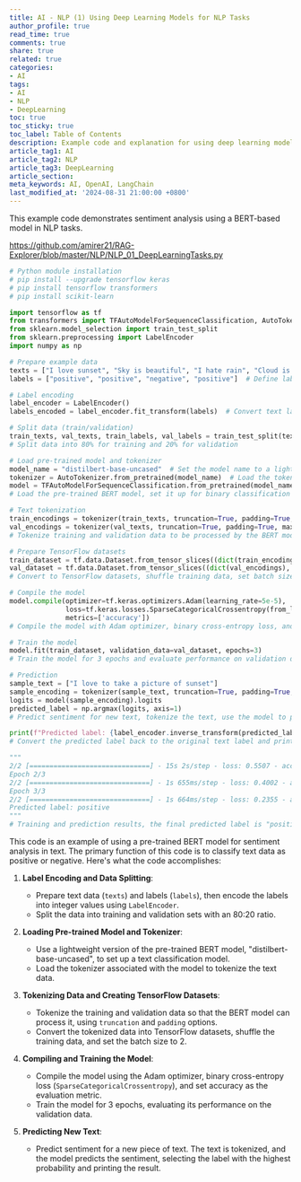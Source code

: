 ```yaml
---
title: AI - NLP (1) Using Deep Learning Models for NLP Tasks
author_profile: true
read_time: true
comments: true
share: true
related: true
categories:
- AI
tags:
- AI
- NLP
- DeepLearning
toc: true
toc_sticky: true
toc_label: Table of Contents
description: Example code and explanation for using deep learning models in NLP tasks
article_tag1: AI
article_tag2: NLP
article_tag3: DeepLearning
article_section: 
meta_keywords: AI, OpenAI, LangChain
last_modified_at: '2024-08-31 21:00:00 +0800'
---
```


This example code demonstrates sentiment analysis using a BERT-based model in NLP tasks.

https://github.com/amirer21/RAG-Explorer/blob/master/NLP/NLP_01_DeepLearningTasks.py

```python
# Python module installation
# pip install --upgrade tensorflow keras
# pip install tensorflow transformers
# pip install scikit-learn

import tensorflow as tf
from transformers import TFAutoModelForSequenceClassification, AutoTokenizer
from sklearn.model_selection import train_test_split
from sklearn.preprocessing import LabelEncoder
import numpy as np

# Prepare example data
texts = ["I love sunset", "Sky is beautiful", "I hate rain", "Cloud is beautiful"]
labels = ["positive", "positive", "negative", "positive"]  # Define labels as positive and negative

# Label encoding
label_encoder = LabelEncoder()
labels_encoded = label_encoder.fit_transform(labels)  # Convert text labels to integer values (0: Negative, 1: Positive)

# Split data (train/validation)
train_texts, val_texts, train_labels, val_labels = train_test_split(texts, labels_encoded, test_size=0.2)
# Split data into 80% for training and 20% for validation

# Load pre-trained model and tokenizer
model_name = "distilbert-base-uncased"  # Set the model name to a lightweight version of BERT
tokenizer = AutoTokenizer.from_pretrained(model_name)  # Load the tokenizer for the model
model = TFAutoModelForSequenceClassification.from_pretrained(model_name, num_labels=2)
# Load the pre-trained BERT model, set it up for binary classification (positive/negative)

# Text tokenization
train_encodings = tokenizer(train_texts, truncation=True, padding=True, max_length=128, return_tensors="tf")
val_encodings = tokenizer(val_texts, truncation=True, padding=True, max_length=128, return_tensors="tf")
# Tokenize training and validation data to be processed by the BERT model

# Prepare TensorFlow datasets
train_dataset = tf.data.Dataset.from_tensor_slices((dict(train_encodings), train_labels)).shuffle(100).batch(2)
val_dataset = tf.data.Dataset.from_tensor_slices((dict(val_encodings), val_labels)).batch(2)
# Convert to TensorFlow datasets, shuffle training data, set batch size to 2

# Compile the model
model.compile(optimizer=tf.keras.optimizers.Adam(learning_rate=5e-5),
              loss=tf.keras.losses.SparseCategoricalCrossentropy(from_logits=True),
              metrics=['accuracy'])
# Compile the model with Adam optimizer, binary cross-entropy loss, and accuracy as a metric

# Train the model
model.fit(train_dataset, validation_data=val_dataset, epochs=3)
# Train the model for 3 epochs and evaluate performance on validation data

# Prediction
sample_text = ["I love to take a picture of sunset"]
sample_encoding = tokenizer(sample_text, truncation=True, padding=True, max_length=128, return_tensors="tf")
logits = model(sample_encoding).logits
predicted_label = np.argmax(logits, axis=1)
# Predict sentiment for new text, tokenize the text, use the model to predict, select the label with the highest probability

print(f"Predicted label: {label_encoder.inverse_transform(predicted_label)[0]}")
# Convert the predicted label back to the original text label and print it

"""
2/2 [==============================] - 15s 2s/step - loss: 0.5507 - accuracy: 1.0000 - val_loss: 0.9798 - val_accuracy: 0.0000e+00
Epoch 2/3
2/2 [==============================] - 1s 655ms/step - loss: 0.4002 - accuracy: 1.0000 - val_loss: 1.3466 - val_accuracy: 0.0000e+00
Epoch 3/3
2/2 [==============================] - 1s 664ms/step - loss: 0.2355 - accuracy: 1.0000 - val_loss: 1.8205 - val_accuracy: 0.0000e+00
Predicted label: positive
"""
# Training and prediction results, the final predicted label is "positive"
```

This code is an example of using a pre-trained BERT model for sentiment analysis in text. The primary function of this code is to classify text data as positive or negative. Here's what the code accomplishes:

1. **Label Encoding and Data Splitting**:
   - Prepare text data (`texts`) and labels (`labels`), then encode the labels into integer values using `LabelEncoder`.
   - Split the data into training and validation sets with an 80:20 ratio.

2. **Loading Pre-trained Model and Tokenizer**:
   - Use a lightweight version of the pre-trained BERT model, "distilbert-base-uncased", to set up a text classification model.
   - Load the tokenizer associated with the model to tokenize the text data.

3. **Tokenizing Data and Creating TensorFlow Datasets**:
   - Tokenize the training and validation data so that the BERT model can process it, using `truncation` and `padding` options.
   - Convert the tokenized data into TensorFlow datasets, shuffle the training data, and set the batch size to 2.

4. **Compiling and Training the Model**:
   - Compile the model using the Adam optimizer, binary cross-entropy loss (`SparseCategoricalCrossentropy`), and set accuracy as the evaluation metric.
   - Train the model for 3 epochs, evaluating its performance on the validation data.

5. **Predicting New Text**:
   - Predict sentiment for a new piece of text. The text is tokenized, and the model predicts the sentiment, selecting the label with the highest probability and printing the result.
